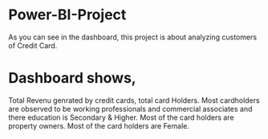 # Power-BI-Project
As you can see in the dashboard, this project is about analyzing customers of Credit Card.
# Dashboard shows,
Total Revenu genrated by credit cards, total card Holders.
Most cardholders are observed to be working professionals and commercial associates and there education is Secondary & Higher.
Most of the card holders are property owners.
Most of the card holders are Female.
